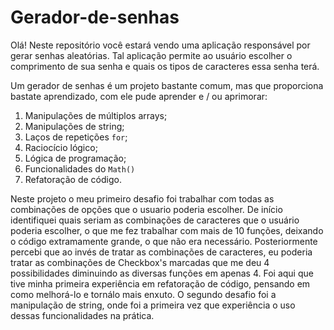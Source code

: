 # Gerador-de-senhas
 
Olá! Neste repositório você estará vendo uma aplicação responsável por gerar senhas aleatórias. Tal aplicação permite ao usuário escolher o comprimento de sua senha e quais os tipos de caracteres essa senha terá.

Um gerador de senhas é um projeto bastante comum, mas que proporciona bastate aprendizado, com ele pude aprender e / ou aprimorar: 

1. Manipulações de múltiplos arrays;
1. Manipulações de string;
1. Laços de repetições `for`;
1. Raciocício lógico;
1. Lógica de programação;
1. Funcionalidades do `Math()`
1. Refatoração de código.


Neste projeto o meu primeiro desafio foi trabalhar com todas as combinações de opções que o usuario poderia escolher. De início identifiquei quais seriam as combinações de caracteres que o usuário poderia escolher, o que me fez trabalhar com mais de 10 funções, deixando o código extramamente grande, o que não era necessário. Posteriormente percebi que ao invés de tratar as combinações de caracteres, eu poderia tratar as combinações de Checkbox's marcadas que me deu 4 possibilidades diminuindo as diversas funções em apenas 4. Foi aqui que tive minha primeira experiência em refatoração de código, pensando em como melhorá-lo e tornálo mais enxuto. O segundo desafio foi a manipulação de string, onde foi a primeira vez que experiência o uso dessas funcionalidades na prática.